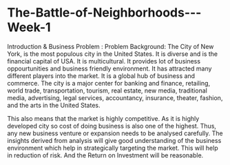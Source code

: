 # The-Battle-of-Neighborhoods---Week-1

Introduction & Business Problem :
Problem Background:
The City of New York, is the most populous city in the United States. It is diverse and is the financial capital of USA. It is multicultural. It provides lot of business oppourtunities and business friendly environment. It has attracted many different players into the market. It is a global hub of business and commerce. The city is a major center for banking and finance, retailing, world trade, transportation, tourism, real estate, new media, traditional media, advertising, legal services, accountancy, insurance, theater, fashion, and the arts in the United States.

This also means that the market is highly competitive. As it is highly developed city so cost of doing business is also one of the highest. Thus, any new business venture or expansion needs to be analysed carefully. The insights derived from analysis will give good understanding of the business environment which help in strategically targeting the market. This will help in reduction of risk. And the Return on Investment will be reasonable.
